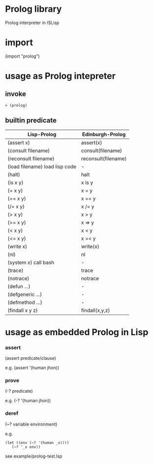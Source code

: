 # Prolog library
Prolog interpreter in ISLisp

# import
(import "prolog")

# usage as Prolog intepreter

## invoke 
```
> (prolog)
```

## builtin predicate

| Lisp-Prolog                         | Edinburgh-Prolog    |
|-------------------------------------|---------------------|
| (assert x)                          | assert(x)           |
| (consult filename)                  | consult(filename)   |
| (reconsult filename)                | reconsult(filename) |
| (load filename) load lisp code      |  -                  |
| (halt)                              | halt                |
| (is x y)                            | x is y              |
| (= x y)                             | x = y               |
| (== x y)                            | x == y              |
| (/= x y)                            | x /= y              |
| (> x y)                             | x > y               |
| (>= x y)                            | x => y              |
| (< x y)                             | x < y               |
| (<= x y)                            | x =< y              |
| (write x)                           | write(x)            |
| (nl)                                | nl                  |
| (system x) call bash                |  -                  |
| (trace)                             | trace               |
| (notrace)                           | notrace             |
| (defun ...)                         |  -                  |
| (defgeneric ...)                    |  -                  |
| (defmethod ...)                     |  -                  |
| (findall x y z)                     | findall(x,y,z)      |


# usage as embedded Prolog in Lisp

### assert
(assert predicate/clause)

e.g. (assert '(human jhon))

### prove
(-? predicate)

e.g. (-? '(human jhon))

### deref
(~? variable environment)

e.g. 
```
(let ((env (~? '(human _x))))
   (~? '_x env))
```

see example/prolog-test.lsp